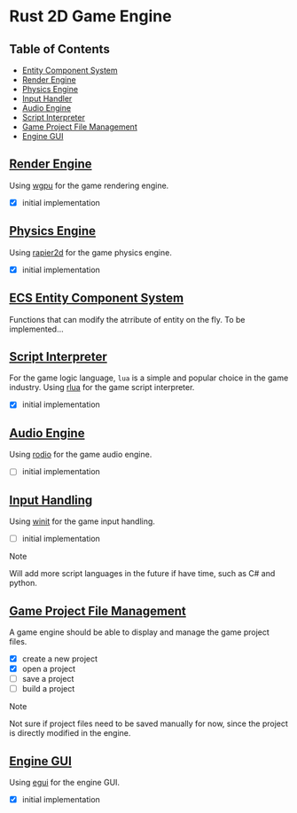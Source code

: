# Rust 2D Game Engine

## Table of Contents

- [Entity Component System](#ecs-entity-component-system)
- [Render Engine](#render-engine)
- [Physics Engine](#physics-engine)
- [Input Handler](#input-handling)
- [Audio Engine](#audio-engine)
- [Script Interpreter](#script_interpreter)
- [Game Project File Management](#file_system)
- [Engine GUI](#gui)

## [Render Engine](/src/render_engine.rs)
Using [wgpu](https://github.com/gfx-rs/wgpu) for the game rendering engine.
- [x] initial implementation

## [Physics Engine](/src/physics_engine.rs)
Using [rapier2d](https://github.com/dimforge/rapier) for the game physics engine.
- [x] initial implementation

## [ECS Entity Component System](/src/ecs.rs)
Functions that can modify the atrribute of entity on the fly. 
To be implemented...

## [Script Interpreter](/src/script_interpreter.rs)
For the game logic language, ```lua``` is a simple and popular choice in the game industry.
Using [rlua](https://github.com/Kampfkarren/rlua) for the game script interpreter.
- [x] initial implementation

## [Audio Engine](/src/audio_engine.rs)
Using [rodio](https://github.com/RustAudio/rodio) for the game audio engine.
- [ ] initial implementation

## [Input Handling](/src/input_handler.rs)
Using [winit](https://github.com/rust-windowing/winit) for the game input handling.
- [ ] initial implementation

> [!NOTE]
> Will add more script languages in the future if have time, such as C# and python.

## [Game Project File Management](/src/project_manager.rs)
A game engine should be able to display and manage the game project files.

- [x] create a new project
- [x] open a project
- [ ] save a project
- [ ] build a project

> [!NOTE]
> Not sure if project files need to be saved manually for now, since the project is directly modified in the engine.

## [Engine GUI](/src/engine_gui.rs)
Using [egui](https://github.com/emilk/egui) for the engine GUI.
- [x] initial implementation
